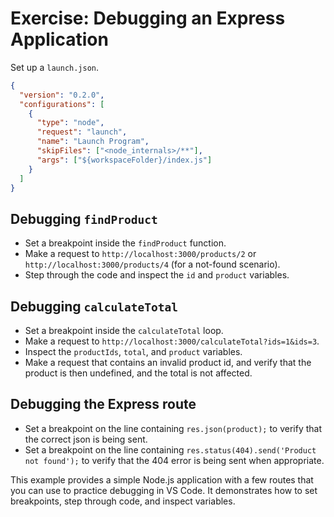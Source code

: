 # Exercise: Debugging an Express Application

Set up a `launch.json`.

```json
{
  "version": "0.2.0",
  "configurations": [
    {
      "type": "node",
      "request": "launch",
      "name": "Launch Program",
      "skipFiles": ["<node_internals>/**"],
      "args": ["${workspaceFolder}/index.js"]
    }
  ]
}
```

## Debugging `findProduct`

- Set a breakpoint inside the `findProduct` function.
- Make a request to `http://localhost:3000/products/2` or `http://localhost:3000/products/4` (for a not-found scenario).
- Step through the code and inspect the `id` and `product` variables.

## Debugging `calculateTotal`

- Set a breakpoint inside the `calculateTotal` loop.
- Make a request to `http://localhost:3000/calculateTotal?ids=1&ids=3`.
- Inspect the `productIds`, `total`, and `product` variables.
- Make a request that contains an invalid product id, and verify that the product is then undefined, and the total is not affected.

## Debugging the Express route

- Set a breakpoint on the line containing `res.json(product);` to verify that the correct json is being sent.
- Set a breakpoint on the line containing `res.status(404).send('Product not found');` to verify that the 404 error is being sent when appropriate.

This example provides a simple Node.js application with a few routes that you can use to practice debugging in VS Code. It demonstrates how to set breakpoints, step through code, and inspect variables.
